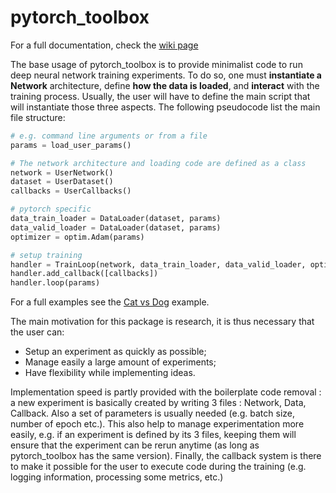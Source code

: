 # pytorch_toolbox

For a full documentation, check the [wiki page](https://github.com/MathGaron/pytorch_toolbox/wiki)

The base usage of pytorch_toolbox is to provide minimalist code to run deep neural network training experiments. To do so, one must **instantiate a Network** architecture, define **how the data is loaded**, and **interact** with the training process. Usually, the user will have to define the main script that will instantiate those three aspects.
The following pseudocode list the main file structure:
```python
# e.g. command line arguments or from a file
params = load_user_params()

# The network architecture and loading code are defined as a class
network = UserNetwork()
dataset = UserDataset()
callbacks = UserCallbacks()

# pytorch specific
data_train_loader = DataLoader(dataset, params)
data_valid_loader = DataLoader(dataset, params)
optimizer = optim.Adam(params)

# setup training
handler = TrainLoop(network, data_train_loader, data_valid_loader, optimizer, params)
handler.add_callback([callbacks])
handler.loop(params)
```

For a full examples see the [Cat vs Dog](https://github.com/MathGaron/pytorch_toolbox/blob/develop/examples/classification/train.py) example.

The main motivation for this package is research, it is thus necessary that the user can:
* Setup an experiment as quickly as possible;
* Manage easily a large amount of experiments;
* Have flexibility while implementing ideas.

Implementation speed is partly provided with the boilerplate code removal : a new experiment is basically created by writing 3 files : Network, Data, Callback. Also a set of parameters is usually needed (e.g. batch size, number of epoch etc.). This also help to manage experimentation more easily, e.g. if an experiment is defined by its 3 files, keeping them will ensure that the experiment can be rerun anytime (as long as pytorch_toolbox has the same version). Finally, the callback system is there to make it possible for the user to execute code during the training (e.g. logging information, processing some metrics, etc.)
